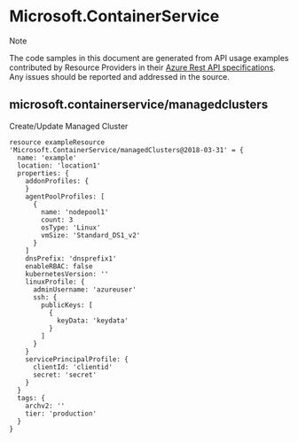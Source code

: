 # Microsoft.ContainerService
  
> [!NOTE]
> The code samples in this document are generated from API usage examples contributed by Resource Providers in their [Azure Rest API specifications](https://github.com/Azure/azure-rest-api-specs). Any issues should be reported and addressed in the source.


## microsoft.containerservice/managedclusters

Create/Update Managed Cluster
```bicep
resource exampleResource 'Microsoft.ContainerService/managedClusters@2018-03-31' = {
  name: 'example'
  location: 'location1'
  properties: {
    addonProfiles: {
    }
    agentPoolProfiles: [
      {
        name: 'nodepool1'
        count: 3
        osType: 'Linux'
        vmSize: 'Standard_DS1_v2'
      }
    ]
    dnsPrefix: 'dnsprefix1'
    enableRBAC: false
    kubernetesVersion: ''
    linuxProfile: {
      adminUsername: 'azureuser'
      ssh: {
        publicKeys: [
          {
            keyData: 'keydata'
          }
        ]
      }
    }
    servicePrincipalProfile: {
      clientId: 'clientid'
      secret: 'secret'
    }
  }
  tags: {
    archv2: ''
    tier: 'production'
  }
}
```
